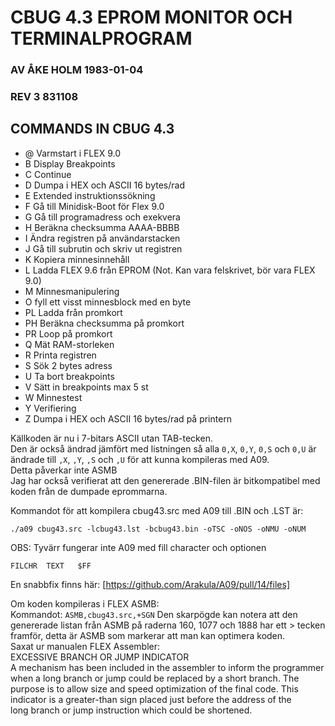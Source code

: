 # CBUG 4.3 EPROM MONITOR OCH TERMINALPROGRAM
### AV ÅKE HOLM 1983-01-04
### REV 3 831108


## COMMANDS IN CBUG 4.3
* @	Varmstart i FLEX 9.0
* B	Display Breakpoints
* C	Continue
* D	Dumpa i HEX och ASCII 16 bytes/rad
* E Extended instruktionssökning
* F Gå till Minidisk-Boot för Flex 9.0
* G Gå till programadress och exekvera
* H Beräkna checksumma AAAA-BBBB
* I Ändra registren på användarstacken
* J Gå till subrutin och skriv ut registren
* K Kopiera minnesinnehåll
* L Ladda FLEX 9.6 från EPROM (Not. Kan vara felskrivet, bör vara FLEX 9.0)
* M Minnesmanipulering
* O fyll ett visst minnesblock med en byte
* PL Ladda från promkort
* PH Beräkna checksumma på promkort
* PR Loop på promkort
* Q Mät RAM-storleken
* R Printa registren
* S Sök 2 bytes adress
* U Ta bort breakpoints
* V Sätt in breakpoints max 5 st
* W Minnestest
* Y Verifiering
* Z Dumpa i HEX och ASCII 16 bytes/rad på printern

Källkoden är nu i 7-bitars ASCII utan TAB-tecken.  
Den är också ändrad jämfört med listningen så alla ```0,X```, ```0,Y```, ```0,S``` och ```0,U``` är ändrade till ```,X```, ```,Y```, ```,S``` och ```,U``` för att kunna kompileras med A09.  
Detta påverkar inte ASMB  
Jag har också verifierat att den genererade .BIN-filen är bitkompatibel med koden från de dumpade eprommarna.

Kommandot för att kompilera cbug43.src med A09 till .BIN och .LST är:
```
./a09 cbug43.src -lcbug43.lst -bcbug43.bin -oTSC -oNOS -oNMU -oNUM
```
OBS: Tyvärr fungerar inte A09 med fill character och optionen
```
FILCHR  TEXT   $FF
```
En snabbfix finns här: [https://github.com/Arakula/A09/pull/14/files]

Om koden kompileras i FLEX ASMB:  
Kommandot: ```ASMB,cbug43.src,+SGN```
Den skarpögde kan notera att den genererade listan från ASMB på raderna 160, 1077 och 1888 har ett > tecken framför, detta är ASMB som markerar att man kan optimera koden.  
Saxat ur manualen FLEX Assembler:  
EXCESSIVE BRANCH OR JUMP INDICATOR  
A mechanism has been included in the assembler to inform the programmer  
when a long branch or jump could be replaced by a short branch. The  
purpose is to allow size and speed optimization of the final code. This  
indicator is a greater-than sign placed just before the address of the  
long branch or jump instruction which could be shortened.  
